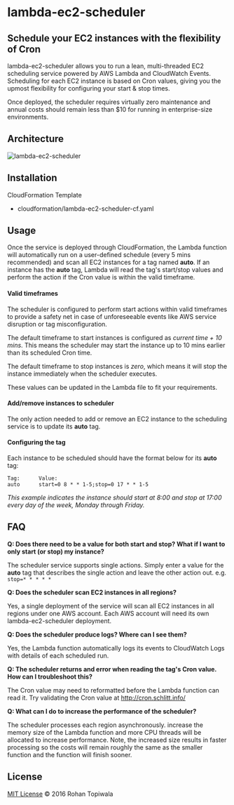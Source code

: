 # lambda-ec2-scheduler
## Schedule your EC2 instances with the flexibility of Cron

lambda-ec2-scheduler allows you to run a lean, multi-threaded EC2 scheduling service powered by AWS Lambda and CloudWatch Events. Scheduling for each EC2 instance is based on Cron values, giving you the upmost flexibility for configuring your start & stop times.

Once deployed, the scheduler requires virtually zero maintenance and annual costs should remain less than $10 for running in enterprise-size environments.

## Architecture
![lambda-ec2-scheduler](https://cloud.githubusercontent.com/assets/2275245/19966847/8dfc33a0-a208-11e6-9556-264c7a015704.JPG)

## Installation

CloudFormation Template
* cloudformation/lambda-ec2-scheduler-cf.yaml

## Usage

Once the service is deployed through CloudFormation, the Lambda function will automatically run on a user-defined schedule (every 5 mins recommended) and scan all EC2 instances for a tag named **auto**. If an instance has the **auto** tag, Lambda will read the tag's start/stop values and perform the action if the Cron value is within the valid timeframe.

#### Valid timeframes
The scheduler is configured to perform start actions within valid timeframes to provide a safety net in case of unforeseeable events like AWS service disruption or tag misconfiguration.

The default timeframe to start instances is configured as *current time + 10 mins*. This means the scheduler may start the instance up to 10 mins earlier than its scheduled Cron time.

The default timeframe to stop instances is *zero*, which means it will stop the instance immediately when the scheduler executes.

These values can be updated in the Lambda file to fit your requirements.

#### Add/remove instances to scheduler
The only action needed to add or remove an EC2 instance to the scheduling service is to update its **auto** tag.

#### Configuring the tag
Each instance to be scheduled should have the format below for its **auto** tag:
```
Tag:      Value:
auto      start=0 8 * * 1-5;stop=0 17 * * 1-5
```
*This example indicates the instance should start at 8:00 and stop at 17:00 every day of the week, Monday through Friday.*

## FAQ
**Q: Does there need to be a value for both start and stop? What if I want to only start (or stop) my instance?**

The scheduler service supports single actions. Simply enter a value for the **auto** tag that describes the single action and leave the other action out. e.g. `stop=* * * * *`

**Q: Does the scheduler scan EC2 instances in all regions?**

Yes, a single deployment of the service will scan all EC2 instances in all regions under one AWS account. Each AWS account will need its own lambda-ec2-scheduler deployment.

**Q: Does the scheduler produce logs? Where can I see them?**

Yes, the Lambda function automatically logs its events to CloudWatch Logs with details of each scheduled run.

**Q: The scheduler returns and error when reading the tag's Cron value. How can I troubleshoot this?**

The Cron value may need to reformatted before the Lambda function can read it. Try validating the Cron value at http://cron.schlitt.info/

**Q: What can I do to increase the performance of the scheduler?**

The scheduler processes each region asynchronously. increase the memory size of the Lambda function and more CPU threads will be allocated to increase performance. Note, the increased size results in faster processing so the costs will remain roughly the same as the smaller function and the function will finish sooner.

## License
[MIT License](../master/LICENSE)
© 2016 Rohan Topiwala
